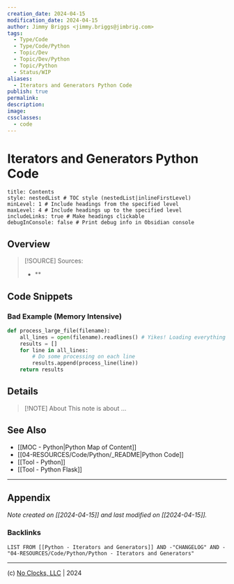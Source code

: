 ```yaml
---
creation_date: 2024-04-15
modification_date: 2024-04-15
author: Jimmy Briggs <jimmy.briggs@jimbrig.com>
tags:
  - Type/Code
  - Type/Code/Python
  - Topic/Dev
  - Topic/Dev/Python
  - Topic/Python
  - Status/WIP
aliases:
  - Iterators and Generators Python Code
publish: true
permalink:
description:
image:
cssclasses:
  - code
---
```


# Iterators and Generators Python Code

```table-of-contents
title: Contents 
style: nestedList # TOC style (nestedList|inlineFirstLevel)
minLevel: 1 # Include headings from the specified level
maxLevel: 4 # Include headings up to the specified level
includeLinks: true # Make headings clickable
debugInConsole: false # Print debug info in Obsidian console
```

## Overview

> [!SOURCE] Sources:
> - **

## Code Snippets

### Bad Example (Memory Intensive)

```python
def process_large_file(filename):
    all_lines = open(filename).readlines() # Yikes! Loading everything at once  
	results = []  
	for line in all_lines:  
		# Do some processing on each line  
		results.append(process_line(line))  
	return results

```

## Details

> [!NOTE] About
> This note is about ...

## See Also

- [[MOC - Python|Python Map of Content]]
- [[04-RESOURCES/Code/Python/_README|Python Code]]
- [[Tool - Python]]
- [[Tool - Python Flask]]


***

## Appendix

*Note created on [[2024-04-15]] and last modified on [[2024-04-15]].*

### Backlinks

```dataview
LIST FROM [[Python - Iterators and Generators]] AND -"CHANGELOG" AND -"04-RESOURCES/Code/Python/Python - Iterators and Generators"
```

***

(c) [No Clocks, LLC](https://github.com/noclocks) | 2024